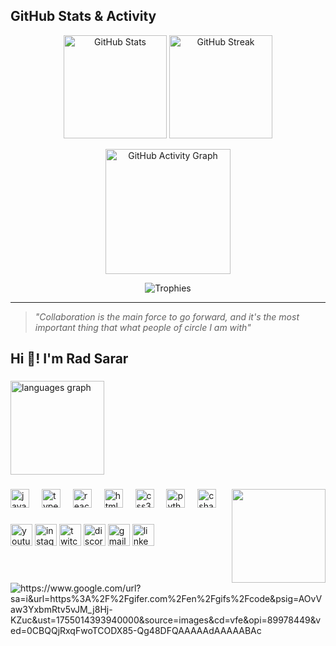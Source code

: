 ## GitHub Stats & Activity

<p align="center">
  <img src="https://github-readme-stats.vercel.app/api?username=MRSA1&show_icons=true&theme=radical&count_private=true" alt="GitHub Stats" height="165" />
  <img src="https://github-readme-streak-stats.herokuapp.com/?user=MRSA1&theme=radical" alt="GitHub Streak" height="165"/>
</p>

<p align="center">
  <img src="https://github-readme-activity-graph.cyclic.app/graph?username=MRSA1&theme=radical" alt="GitHub Activity Graph" height="200"/>
</p>



<p align="center">
  <img src="https://github-profile-trophy.vercel.app/?username=MRSA1&theme=radical&no-bg=true&no-frame=true" alt="Trophies" />
</p>

---

>  _"Collaboration is the main force to go forward, and it's the most important thing that what people of circle I am with"_  

<h2 align="left">Hi 👋! I'm Rad Sarar </h2>

###


  <img src="https://github-readme-stats.vercel.app/api/top-langs?username=MRSA1&locale=en&hide_title=false&layout=compact&card_width=320&langs_count=5&theme=dracula&hide_border=false" height="150" alt="languages graph"  />
</div>

###

<img align="right" height="150" src="https://i.gifer.com/NvL.gif"  />

###

<div align="left">
  <img src="https://cdn.jsdelivr.net/gh/devicons/devicon/icons/javascript/javascript-original.svg" height="30" alt="javascript logo"  />
  <img width="12" />
  <img src="https://cdn.jsdelivr.net/gh/devicons/devicon/icons/typescript/typescript-original.svg" height="30" alt="typescript logo"  />
  <img width="12" />
  <img src="https://cdn.jsdelivr.net/gh/devicons/devicon/icons/react/react-original.svg" height="30" alt="react logo"  />
  <img width="12" />
  <img src="https://cdn.jsdelivr.net/gh/devicons/devicon/icons/html5/html5-original.svg" height="30" alt="html5 logo"  />
  <img width="12" />
  <img src="https://cdn.jsdelivr.net/gh/devicons/devicon/icons/css3/css3-original.svg" height="30" alt="css3 logo"  />
  <img width="12" />
  <img src="https://cdn.jsdelivr.net/gh/devicons/devicon/icons/python/python-original.svg" height="30" alt="python logo"  />
  <img width="12" />
  <img src="https://cdn.jsdelivr.net/gh/devicons/devicon/icons/csharp/csharp-original.svg" height="30" alt="csharp logo"  />
</div>

###

<div align="left">
  <img src="https://img.shields.io/static/v1?message=Youtube&logo=youtube&label=&color=FF0000&logoColor=white&labelColor=&style=for-the-badge" height="35" alt="youtube logo"  />
  <img src="https://img.shields.io/static/v1?message=Instagram&logo=instagram&label=&color=E4405F&logoColor=white&labelColor=&style=for-the-badge" height="35" alt="instagram logo"  />
  <img src="https://img.shields.io/static/v1?message=Twitch&logo=twitch&label=&color=9146FF&logoColor=white&labelColor=&style=for-the-badge" height="35" alt="twitch logo"  />
  <img src="https://img.shields.io/static/v1?message=Discord&logo=discord&label=&color=7289DA&logoColor=white&labelColor=&style=for-the-badge" height="35" alt="discord logo"  />
  <img src="https://img.shields.io/static/v1?message=Gmail&logo=gmail&label=&color=D14836&logoColor=white&labelColor=&style=for-the-badge" height="35" alt="gmail logo"  />
  <img src="https://img.shields.io/static/v1?message=LinkedIn&logo=linkedin&label=&color=0077B5&logoColor=white&labelColor=&style=for-the-badge" height="35" alt="linkedin logo"  />
</div>

###

<br clear="both">

<img src="https://raw.githubusercontent.com/MRSA1/MRSA1/output/snake.svg" alt="https://www.google.com/url?sa=i&url=https%3A%2F%2Fgifer.com%2Fen%2Fgifs%2Fcode&psig=AOvVaw3YxbmRtv5vJM_j8Hj-KZuc&ust=1755014393940000&source=images&cd=vfe&opi=89978449&ved=0CBQQjRxqFwoTCODX85-Qg48DFQAAAAAdAAAAABAc" />

###

